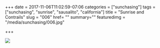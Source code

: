 +++
date = 2017-11-06T11:02:59-07:06
categories = ["sunchasing"]
tags = ["sunchasing", "sunrise", "sausalito", "california"]
title = "Sunrise and Contrails"
slug = "006"
href= ""
summary=""
featuredimg = "/media/sunchasing/006.jpg"

+++

<img src="/media/sunchasing/006.jpg" />